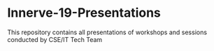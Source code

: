 # Innerve-19-Presentations
This repository contains all presentations of workshops and sessions conducted by CSE/IT Tech Team
